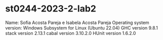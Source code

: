 # st0244-2023-2-lab2

Name: Sofia Acosta Pareja e Isabela Acosta Pareja
Operating system version: Windows Subsystem for Linux (Ubuntu 22.04)
GHC version 9.8.1
stack version 2.13.1
cabal version 3.10.2.0
HUnit version 1.6.2.0
